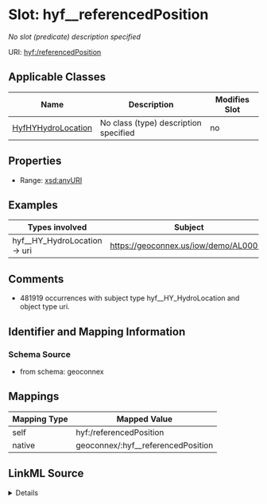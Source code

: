

# Slot: hyf__referencedPosition


_No slot (predicate) description specified_





URI: [hyf:/referencedPosition](https://www.opengis.net/def/schema/hy_features/hyf/referencedPosition)



<!-- no inheritance hierarchy -->





## Applicable Classes

| Name | Description | Modifies Slot |
| --- | --- | --- |
| [HyfHYHydroLocation](../classes/HyfHYHydroLocation.md) | No class (type) description specified |  no  |







## Properties

* Range: [xsd:anyURI](xsd:anyURI)






## Examples

| Types involved | Subject | Predicate | Object |
| --- | --- | --- | --- |
| hyf__HY_HydroLocation → uri | https://geoconnex.us/iow/demo/AL00017 | hyf:/referencedPosition | https://gleaner.io/xid/genid/cktus4kip8t1e5gibka0 |


## Comments

* 481919 occurrences with subject type hyf__HY_HydroLocation and object type uri.

## Identifier and Mapping Information







### Schema Source


* from schema: geoconnex




## Mappings

| Mapping Type | Mapped Value |
| ---  | ---  |
| self | hyf:/referencedPosition |
| native | geoconnex/:hyf__referencedPosition |




## LinkML Source

<details>
```yaml
name: hyf__referencedPosition
description: No slot (predicate) description specified
comments:
- 481919 occurrences with subject type hyf__HY_HydroLocation and object type uri.
examples:
- description: hyf__HY_HydroLocation → uri
  object:
    example_object: https://gleaner.io/xid/genid/cktus4kip8t1e5gibka0
    example_predicate: hyf:/referencedPosition
    example_subject: https://geoconnex.us/iow/demo/AL00017
from_schema: geoconnex
rank: 1000
slot_uri: hyf:/referencedPosition
alias: hyf__referencedPosition
domain_of:
- hyf__HY_HydroLocation
range: uri

```
</details>